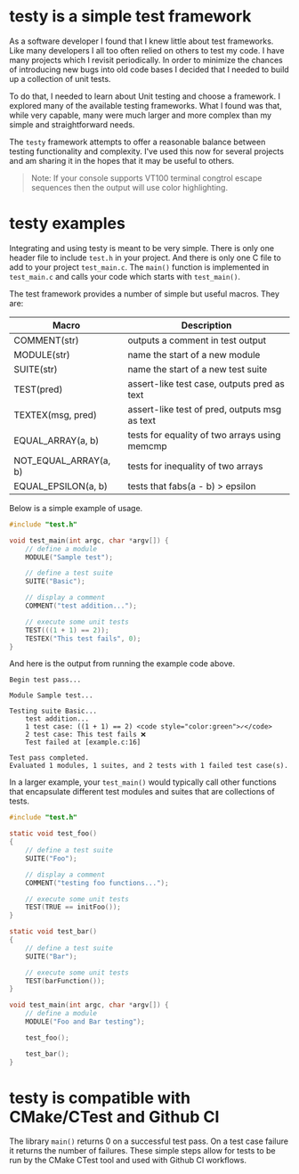 # testy is a simple test framework

As a software developer I found that I knew little about test frameworks. 
Like many developers I all too often relied on others to test my code.
I have many projects which I revisit periodically. In order to minimize the
chances of introducing new bugs into old code bases I decided that I needed
to build up a collection of unit tests.

To do that, I needed to learn about Unit testing and choose a framework. I
explored many of the available testing frameworks. What I found was that, 
while very capable, many were much larger and more complex than my simple and
straightforward needs.

The `testy` framework attempts to offer a reasonable balance between 
testing functionality and complexity. I've used this now for several projects
and am sharing it in the hopes that it may be useful to others.

> Note: If your console supports VT100 terminal congtrol escape sequences then the 
> output will use color highlighting.

# testy examples

Integrating and using testy is meant to be very simple. There is only one 
header file to include `test.h` in your project. And there is only one C file
to add to your project `test_main.c`. The `main()` function is implemented in
`test_main.c` and calls your code which starts with `test_main()`.

The test framework provides a number of simple but useful macros. They are:

Macro | Description
----- | -----------
COMMENT(str) | outputs a comment in test output
MODULE(str) | name the start of a new module
SUITE(str) | name the start of a new test suite
TEST(pred) | assert-like test case, outputs pred as text
TEXTEX(msg, pred) | assert-like test of pred, outputs msg as text
EQUAL_ARRAY(a, b) | tests for equality of two arrays using memcmp
NOT_EQUAL_ARRAY(a, b) | tests for inequality of two arrays
EQUAL_EPSILON(a, b) | tests that fabs(a - b) > epsilon

Below is a simple example of usage.

```c
#include "test.h"

void test_main(int argc, char *argv[]) {
    // define a module
    MODULE("Sample test");

    // define a test suite
    SUITE("Basic");

    // display a comment
    COMMENT("test addition...");

    // execute some unit tests
    TEST(((1 + 1) == 2));
    TESTEX("This test fails", 0);
}

```

And here is the output from running the example code above.

```
Begin test pass...

Module Sample test...

Testing suite Basic...
	test addition...
	1 test case: ((1 + 1) == 2) <code style="color:green">✓</code>
	2 test case: This test fails ❌
	Test failed at [example.c:16]

Test pass completed.
Evaluated 1 modules, 1 suites, and 2 tests with 1 failed test case(s).
```

In a larger example, your `test_main()`
would typically call other functions that encapsulate different test modules
and suites that are collections of tests.

```C
#include "test.h"

static void test_foo()
{
    // define a test suite
    SUITE("Foo");

    // display a comment
    COMMENT("testing foo functions...");

    // execute some unit tests
    TEST(TRUE == initFoo());
}

static void test_bar()
{
    // define a test suite
    SUITE("Bar");

    // execute some unit tests
    TEST(barFunction());
}

void test_main(int argc, char *argv[]) {
    // define a module
    MODULE("Foo and Bar testing");

    test_foo();

    test_bar();
}

```

# testy is compatible with CMake/CTest and Github CI

The library `main()` returns 0 on a successful test pass. On a test case failure it
returns the number of failures. These simple steps allow for tests to be run by
the CMake CTest tool and used with Github CI workflows.
